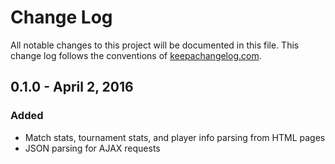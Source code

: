 # Change Log
All notable changes to this project will be documented in this file. This change log follows the conventions of [keepachangelog.com](http://keepachangelog.com/).

## 0.1.0 - April 2, 2016
### Added
- Match stats, tournament stats, and player info parsing from HTML pages
- JSON parsing for AJAX requests